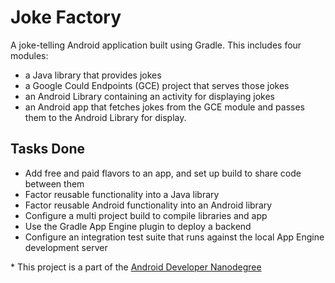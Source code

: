 # Joke Factory

A joke-telling Android application built using Gradle. This includes four modules:

* a Java library that provides jokes
* a Google Could Endpoints (GCE) project that serves those jokes
* an Android Library containing an activity for displaying jokes
* an Android app that fetches jokes from the GCE module and passes them to the Android Library for display.

## Tasks Done

* Add free and paid flavors to an app, and set up build to share code between them
* Factor reusable functionality into a Java library
* Factor reusable Android functionality into an Android library
* Configure a multi project build to compile libraries and app
* Use the Gradle App Engine plugin to deploy a backend
* Configure an integration test suite that runs against the local App Engine development server

\* This project is a part of the [Android Developer Nanodegree](https://www.udacity.com/course/android-developer-nanodegree-by-google--nd801)